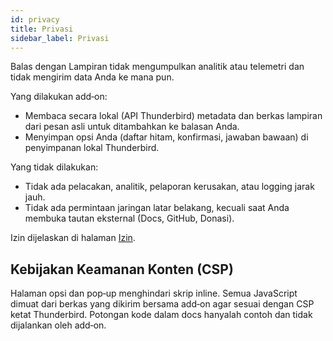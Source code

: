 ```yaml
---
id: privacy
title: Privasi
sidebar_label: Privasi
---
```


Balas dengan Lampiran tidak mengumpulkan analitik atau telemetri dan tidak mengirim data Anda ke mana pun.

Yang dilakukan add‑on:

- Membaca secara lokal (API Thunderbird) metadata dan berkas lampiran dari pesan asli untuk ditambahkan ke balasan Anda.
- Menyimpan opsi Anda (daftar hitam, konfirmasi, jawaban bawaan) di penyimpanan lokal Thunderbird.

Yang tidak dilakukan:

- Tidak ada pelacakan, analitik, pelaporan kerusakan, atau logging jarak jauh.
- Tidak ada permintaan jaringan latar belakang, kecuali saat Anda membuka tautan eksternal (Docs, GitHub, Donasi).

Izin dijelaskan di halaman [Izin](permissions).

## Kebijakan Keamanan Konten (CSP)

Halaman opsi dan pop‑up menghindari skrip inline. Semua JavaScript dimuat dari berkas yang dikirim bersama add‑on agar sesuai dengan CSP ketat Thunderbird. Potongan kode dalam docs hanyalah contoh dan tidak dijalankan oleh add‑on.
